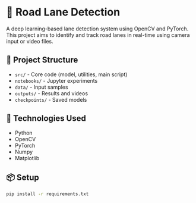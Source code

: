 # 🚗 Road Lane Detection

A deep learning-based lane detection system using OpenCV and PyTorch. This project aims to identify and track road lanes in real-time using camera input or video files.

## 📁 Project Structure
- `src/` - Core code (model, utilities, main script)
- `notebooks/` - Jupyter experiments
- `data/` - Input samples
- `outputs/` - Results and videos
- `checkpoints/` - Saved models

## 🚀 Technologies Used
- Python
- OpenCV
- PyTorch
- Numpy
- Matplotlib

## 📦 Setup
```bash
pip install -r requirements.txt

